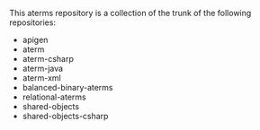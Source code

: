 This aterms repository is a collection of the trunk of the following repositories:

  - apigen
  - aterm
  - aterm-csharp
  - aterm-java
  - aterm-xml
  - balanced-binary-aterms
  - relational-aterms
  - shared-objects
  - shared-objects-csharp
